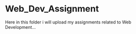 # Web_Dev_Assignment
Here in this folder i will upload my assignments related to Web Development...
